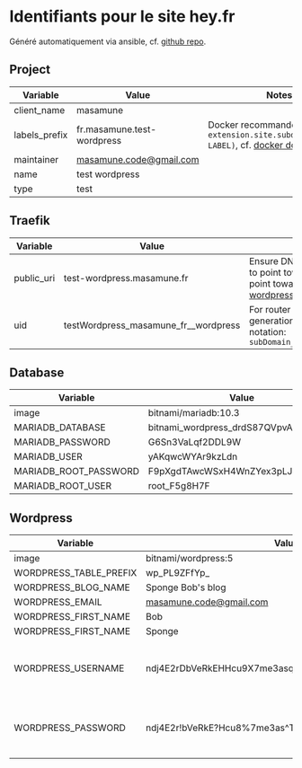 # Identifiants pour le site hey.fr

Généré automatiquement via ansible, cf. [github repo](https://github.com/youpiwaza/ansible-install-web-server/tree/master/ansible/roles/wordpress-generate).

## Project

| Variable | Value | Notes |
|-|-|-|
| client_name | masamune |  |
| labels_prefix | fr.masamune.test-wordpress | Docker recommanded notation: `extension.site.subdomain(.SOME-LABEL)`, cf. [docker doc](https://docs.docker.com/config/labels-custom-metadata/#key-format-recommendations) |
| maintainer | masamune.code@gmail.com |  |
| name | test wordpress |  |
| type | test |  |

## Traefik

| Variable | Value | Notes |
|-|-|-|
| public_uri | test-wordpress.masamune.fr | Ensure DNS are set accordingly to point towards host IP. This will point towards 'https://test-wordpress.masamune.fr/' |
| uid | testWordpress_masamune_fr__wordpress | For router & middleware names generation. Recommanded notation: `subDomain_domain_ext__stacktype` |

## Database

| Variable | Value | Notes |
|-|-|-|
| image | bitnami/mariadb:10.3 |  |
| MARIADB_DATABASE | bitnami_wordpress_drdS87QVpvADFw5W |  |
| MARIADB_PASSWORD | G6Sn3VaLqf2DDL9W |  |
| MARIADB_USER | yAKqwcWYAr9kzLdn |  |
| MARIADB_ROOT_PASSWORD | F9pXgdTAwcWSxH4WnZYex3pLJmR947VZ |  |
| MARIADB_ROOT_USER | root_F5g8H7F |  |

## Wordpress

| Variable | Value | Notes |
|-|-|-|
| image | bitnami/wordpress:5 |  |
| WORDPRESS_TABLE_PREFIX | wp_PL9ZFfYp_ |  |
| WORDPRESS_BLOG_NAME | Sponge Bob's blog |  |
| WORDPRESS_EMAIL | masamune.code@gmail.com |  |
| WORDPRESS_FIRST_NAME | Bob |  |
| WORDPRESS_FIRST_NAME | Sponge |  |
| WORDPRESS_USERNAME | ndj4E2rDbVeRkEHHcu9X7me3asqTNFmzwjKAhU9LbqpMb8Wbcf | 50 chars length / NO SPECIAL CHARS, tends to not match when container is up |
| WORDPRESS_PASSWORD | ndj4E2r!bVeRkE?Hcu8%7me3as^TNFmzwjKAh)U9Lbqp&b8Wbcf | 50 chars length / Wordpress recommandations : `! ? % ^ & ) /`, No no `$ ' "` |

